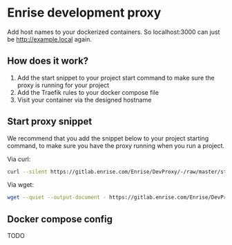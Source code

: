# Enrise development proxy

Add host names to your dockerized containers. So localhost:3000 can just be
http://example.local again.

## How does it work?

1. Add the start snippet to your project start command to make sure the proxy is running for your project
2. Add the Traefik rules to your docker compose file
3. Visit your container via the designed hostname

## Start proxy snippet

We recommend that you add the snippet below to your project starting command, to make sure
you have the proxy running when you run a project.

Via curl:

```sh
curl --silent https://gitlab.enrise.com/Enrise/DevProxy/-/raw/master/start.sh | sh
```

Via wget:

```sh
wget --quiet --output-document - https://gitlab.enrise.com/Enrise/DevProxy/-/raw/master/start.sh | sh
```

## Docker compose config

TODO